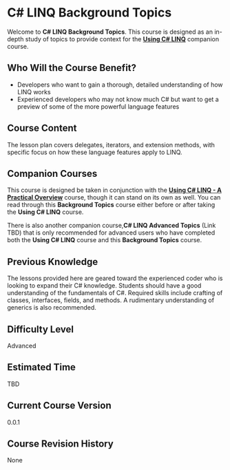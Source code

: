 [//]: # (GENERATED FILE -- DO NOT EDIT)
# C# LINQ Background Topics
Welcome to **C# LINQ Background Topics**. This course is designed as an in-depth study of topics to provide context for the **[Using C# LINQ](https://tech.io/playgrounds/213)** companion course.

## Who Will the Course Benefit?
 - Developers who want to gain a thorough, detailed understanding of how LINQ works
 - Experienced developers who may not know much C# but want to get a preview of some of the more powerful language features

## Course Content
The lesson plan covers delegates, iterators, and extension methods, with specific focus on how these language features apply to LINQ.

## Companion Courses
This course is designed be taken in conjunction with the **[Using C# LINQ - A Practical Overview](https://tech.io/playgrounds/213)** course, though it can stand on its own as well. You can read through this **Background Topics** course either before or after taking the **Using C# LINQ** course.

There is also another companion course,**C# LINQ Advanced Topics** (Link TBD) that is only recommended for advanced users who have completed both the **Using C# LINQ** course and this **Background Topics** course.

## Previous Knowledge
The lessons provided here are geared toward the experienced coder who is looking to expand their C# knowledge. Students should have a good understanding of the fundamentals of C#. Required skills include crafting of classes, interfaces, fields, and methods. A rudimentary understanding of generics is also recommended. 

## Difficulty Level
Advanced

## Estimated Time
TBD

## Current Course Version
0.0.1

## Course Revision History
None
